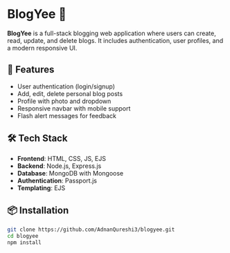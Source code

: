 # BlogYee 📝

**BlogYee** is a full-stack blogging web application where users can create, read, update, and delete blogs. It includes authentication, user profiles, and a modern responsive UI.

## 🚀 Features

- User authentication (login/signup)
- Add, edit, delete personal blog posts
- Profile with photo and dropdown
- Responsive navbar with mobile support
- Flash alert messages for feedback

## 🛠️ Tech Stack

- **Frontend**: HTML, CSS, JS, EJS
- **Backend**: Node.js, Express.js
- **Database**: MongoDB with Mongoose
- **Authentication**: Passport.js
- **Templating**: EJS

## 📦 Installation

```bash
git clone https://github.com/AdnanQureshi3/blogyee.git
cd blogyee
npm install
